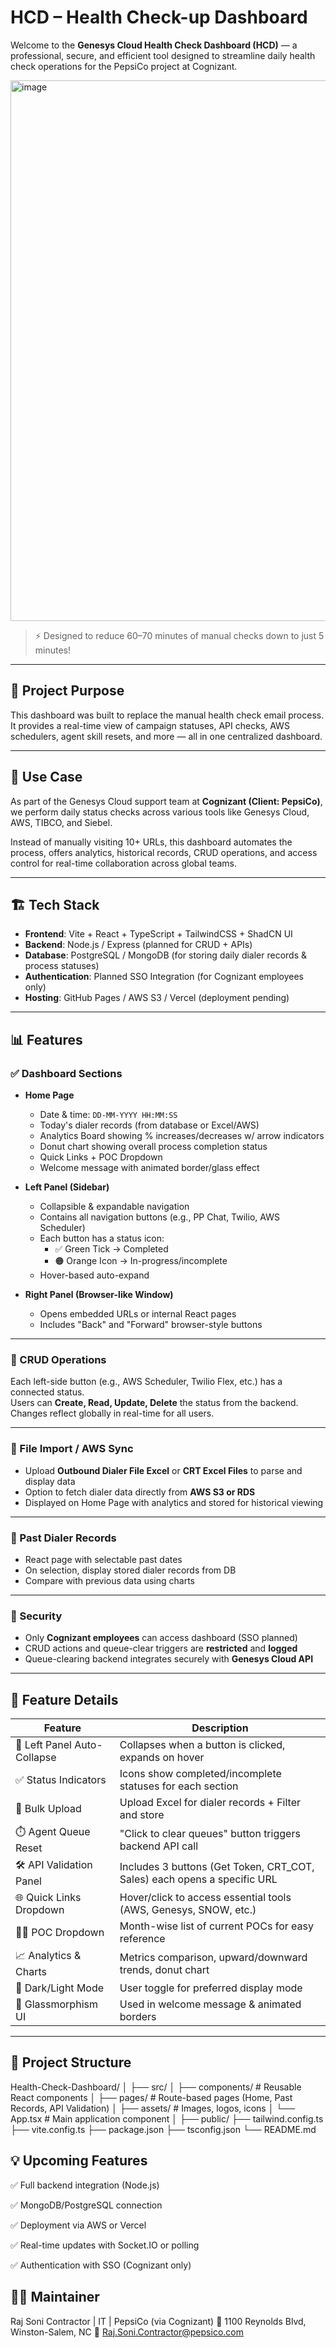 # HCD – Health Check-up Dashboard 

Welcome to the **Genesys Cloud Health Check Dashboard (HCD)** — a professional, secure, and efficient tool designed to streamline daily health check operations for the PepsiCo project at Cognizant.

<img width="1919" height="865" alt="image" src="https://github.com/user-attachments/assets/2d08961d-116f-46e4-b86a-6600fde0bfb9" />

> ⚡ Designed to reduce 60–70 minutes of manual checks down to just 5 minutes!

---

## 🚀 Project Purpose

This dashboard was built to replace the manual health check email process. It provides a real-time view of campaign statuses, API checks, AWS schedulers, agent skill resets, and more — all in one centralized dashboard.

---

## 🧠 Use Case

As part of the Genesys Cloud support team at **Cognizant (Client: PepsiCo)**, we perform daily status checks across various tools like Genesys Cloud, AWS, TIBCO, and Siebel.

Instead of manually visiting 10+ URLs, this dashboard automates the process, offers analytics, historical records, CRUD operations, and access control for real-time collaboration across global teams.

---

## 🏗️ Tech Stack

- **Frontend**: Vite + React + TypeScript + TailwindCSS + ShadCN UI  
- **Backend**: Node.js / Express (planned for CRUD + APIs)
- **Database**: PostgreSQL / MongoDB (for storing daily dialer records & process statuses)
- **Authentication**: Planned SSO Integration (for Cognizant employees only)
- **Hosting**: GitHub Pages / AWS S3 / Vercel (deployment pending)

---

## 📊 Features

### ✅ Dashboard Sections

- **Home Page**  
  - Date & time: `DD-MM-YYYY HH:MM:SS`
  - Today's dialer records (from database or Excel/AWS)
  - Analytics Board showing % increases/decreases w/ arrow indicators
  - Donut chart showing overall process completion status
  - Quick Links + POC Dropdown
  - Welcome message with animated border/glass effect

- **Left Panel (Sidebar)**  
  - Collapsible & expandable navigation
  - Contains all navigation buttons (e.g., PP Chat, Twilio, AWS Scheduler)
  - Each button has a status icon:
    - ✅ Green Tick → Completed
    - 🟠 Orange Icon → In-progress/incomplete
  - Hover-based auto-expand

- **Right Panel (Browser-like Window)**  
  - Opens embedded URLs or internal React pages
  - Includes "Back" and "Forward" browser-style buttons

---

### 🔄 CRUD Operations

Each left-side button (e.g., AWS Scheduler, Twilio Flex, etc.) has a connected status.  
Users can **Create, Read, Update, Delete** the status from the backend.  
Changes reflect globally in real-time for all users.

---

### 📁 File Import / AWS Sync

- Upload **Outbound Dialer File Excel** or **CRT Excel Files** to parse and display data
- Option to fetch dialer data directly from **AWS S3 or RDS**
- Displayed on Home Page with analytics and stored for historical viewing

---

### 📅 Past Dialer Records

- React page with selectable past dates
- On selection, display stored dialer records from DB
- Compare with previous data using charts

---

### 🔐 Security

- Only **Cognizant employees** can access dashboard (SSO planned)
- CRUD actions and queue-clear triggers are **restricted** and **logged**
- Queue-clearing backend integrates securely with **Genesys Cloud API**

---

## 🧪 Feature Details

| Feature                          | Description                                                                 |
|----------------------------------|-----------------------------------------------------------------------------|
| 🔁 Left Panel Auto-Collapse      | Collapses when a button is clicked, expands on hover                       |
| ✅ Status Indicators             | Icons show completed/incomplete statuses for each section                  |
| 📂 Bulk Upload                  | Upload Excel for dialer records + Filter and store                         |
| ⏱️ Agent Queue Reset            | "Click to clear queues" button triggers backend API call                   |
| 🛠️ API Validation Panel         | Includes 3 buttons (Get Token, CRT_COT, Sales) each opens a specific URL   |
| 🌐 Quick Links Dropdown         | Hover/click to access essential tools (AWS, Genesys, SNOW, etc.)           |
| 🧑‍💼 POC Dropdown                | Month-wise list of current POCs for easy reference                         |
| 📈 Analytics & Charts           | Metrics comparison, upward/downward trends, donut chart                    |
| 🌙 Dark/Light Mode              | User toggle for preferred display mode                                     |
| 💎 Glassmorphism UI             | Used in welcome message & animated borders                                 |

--- 

## 📂 Project Structure 

Health-Check-Dashboard/
│
├── src/
│   ├── components/          # Reusable React components
│   ├── pages/               # Route-based pages (Home, Past Records, API Validation)
│   ├── assets/              # Images, logos, icons
│   └── App.tsx             # Main application component
│
├── public/
├── tailwind.config.ts
├── vite.config.ts
├── package.json
├── tsconfig.json
└── README.md

## 💡 Upcoming Features
✅ Full backend integration (Node.js)

✅ MongoDB/PostgreSQL connection

✅ Deployment via AWS or Vercel

✅ Real-time updates with Socket.IO or polling

✅ Authentication with SSO (Cognizant only)

## 🧑‍💼 Maintainer
Raj Soni
Contractor | IT | PepsiCo (via Cognizant)
📍 1100 Reynolds Blvd, Winston-Salem, NC
📧 Raj.Soni.Contractor@pepsico.com


